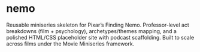# nemo
Reusable miniseries skeleton for Pixar’s Finding Nemo. Professor‑level act breakdowns (film + psychology), archetypes/themes mapping, and a polished HTML/CSS placeholder site with podcast scaffolding. Built to scale across films under the Movie Miniseries framework.
